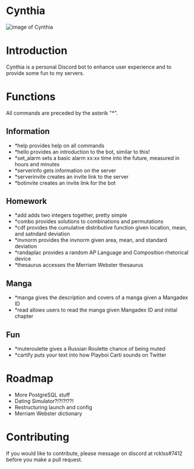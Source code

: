 # Cynthia
![image of Cynthia](https://i.redd.it/bs5r0f28sxh51.jpg)
# Introduction

Cynthia is a personal Discord bot to enhance user experience and to provide some fun to my servers. 

# Functions
All commands are preceded by the asterik "*".

## Information
- *help provides help on all commands
- *hello provides an introduction to the bot, similar to this!
- *set_alarm sets a basic alarm xx:xx time into the future, measured in hours and minutes
- *serverinfo gets information on the server
- *serverinvite creates an invite link to the server
- *botinvite creates an invite link for the bot
## Homework 
- *add adds two integers together, pretty simple
- *combo provides solutions to combinations and permutations
- *cdf provides the cumulative distributive function given location, mean, and satndard deviation
- *invnorm provides the invnorm given area, mean, and standard deviation
- *randaplac provides a random AP Language and Composition rhetorical device
- *thesaurus accesses the Merriam Webster thesaurus
## Manga
- *manga gives the description and covers of a manga given a Mangadex ID
- *read allows users to read the manga given Mangadex ID and initial chapter
## Fun
- *muteroulette gives a Russian Roulette chance of being muted
- *cartify puts your text into how Playboi Carti sounds on Twitter


# Roadmap
- More PostgreSQL stuff
- Dating Simulator?!?!?!??!
- Restructuring launch and config
- Merriam Webster dictionary

# Contributing
If you would like to contribute, please message on discord at rcklss#7412 before you make a pull request.
